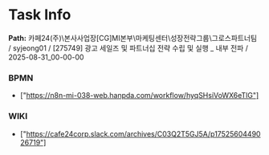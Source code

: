 # Task Info

**Path:** 카페24(주)\본사사업장\[CG]MI본부\마케팅센터\성장전략그룹\그로스파트너팀 / syjeong01 / [275749] 광고 세일즈 및 파트너십 전략 수립 및 실행 _ 내부 전파 / 2025-08-31_00-00-00

### BPMN
- ["https://n8n-mi-038-web.hanpda.com/workflow/hyqSHsiVoWX6eTlG"]

### WIKI
- ["https://cafe24corp.slack.com/archives/C03Q2T5GJ5A/p1752560449026719"]

